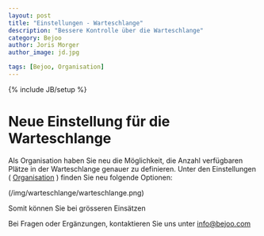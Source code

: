 ```yaml
---
layout: post
title: "Einstellungen - Warteschlange"
description: "Bessere Kontrolle über die Warteschlange"
category: Bejoo
author: Joris Morger
author_image: jd.jpg

tags: [Bejoo, Organisation]
---
```

{% include JB/setup %}

# Neue Einstellung für die Warteschlange

Als Organisation haben Sie neu die Möglichkeit, die Anzahl verfügbaren Plätze in der Warteschlange genauer zu definieren. Unter den Einstellungen ( [Organisation](https://www.bejoo.com/de/organisation/organisation/edit/edit) ) finden Sie neu folgende Optionen:

(/img/warteschlange/warteschlange.png)

Somit können Sie bei grösseren Einsätzen

Bei Fragen oder Ergänzungen, kontaktieren Sie uns unter info@bejoo.com
